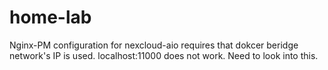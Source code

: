 # home-lab

Nginx-PM configuration for nexcloud-aio requires that dokcer beridge network's IP is used. localhost:11000 does not work. Need to look into this.  